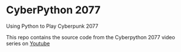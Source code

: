 # CyberPython 2077
Using Python to Play Cyberpunk 2077

This repo contains the source code from the Cyberpython 2077 video series on [Youtube](https://www.youtube.com/playlist?list=PLQVvvaa0QuDdcI_Z6S1nbWyOfqY48SKnM)

